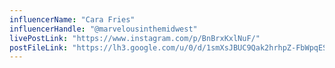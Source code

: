```yaml
---
influencerName: "Cara Fries"
influencerHandle: "@marvelousinthemidwest"
livePostLink: "https://www.instagram.com/p/BnBrxKxlNuF/"
postFileLink: "https://lh3.google.com/u/0/d/1smXsJBUC9Qak2hrhpZ-FbWpqESSqnYCD"
---
```

